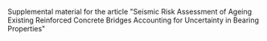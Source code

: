 Supplemental material for the article "Seismic Risk Assessment of Ageing Existing Reinforced Concrete Bridges Accounting for Uncertainty in Bearing Properties"